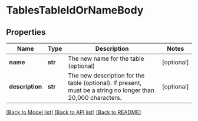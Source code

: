 # TablesTableIdOrNameBody

## Properties
Name | Type | Description | Notes
------------ | ------------- | ------------- | -------------
**name** | **str** | The new name for the table (optional) | [optional] 
**description** | **str** | The new description for the table (optional). If present, must be a string no longer than 20,000 characters. | [optional] 

[[Back to Model list]](../README.md#documentation-for-models) [[Back to API list]](../README.md#documentation-for-api-endpoints) [[Back to README]](../README.md)

